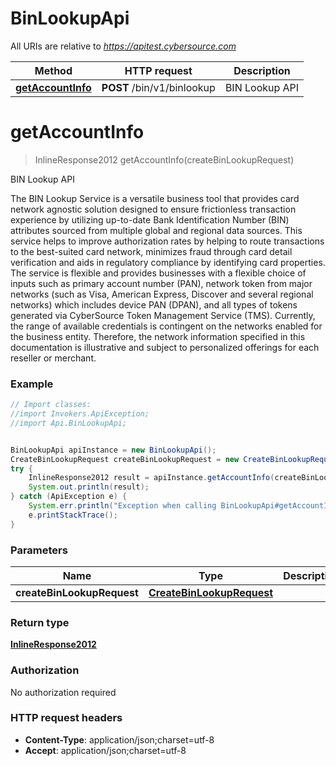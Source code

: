 # BinLookupApi

All URIs are relative to *https://apitest.cybersource.com*

Method | HTTP request | Description
------------- | ------------- | -------------
[**getAccountInfo**](BinLookupApi.md#getAccountInfo) | **POST** /bin/v1/binlookup | BIN Lookup API


<a name="getAccountInfo"></a>
# **getAccountInfo**
> InlineResponse2012 getAccountInfo(createBinLookupRequest)

BIN Lookup API

The BIN Lookup Service is a versatile business tool that provides card network agnostic solution designed to ensure frictionless transaction experience by utilizing up-to-date Bank Identification Number (BIN) attributes sourced from multiple global and regional data sources. This service helps to improve authorization rates by helping to route transactions to the best-suited card network, minimizes fraud through card detail verification and aids in regulatory compliance by identifying card properties. The service is flexible and provides businesses with a flexible choice of inputs such as primary account number (PAN), network token from major networks (such as Visa, American Express, Discover and several regional networks) which includes device PAN (DPAN), and all types of tokens generated via CyberSource Token Management Service (TMS). Currently, the range of available credentials is contingent on the networks enabled for the business entity. Therefore, the network information specified in this documentation is illustrative and subject to personalized offerings for each reseller or merchant. 

### Example
```java
// Import classes:
//import Invokers.ApiException;
//import Api.BinLookupApi;


BinLookupApi apiInstance = new BinLookupApi();
CreateBinLookupRequest createBinLookupRequest = new CreateBinLookupRequest(); // CreateBinLookupRequest | 
try {
    InlineResponse2012 result = apiInstance.getAccountInfo(createBinLookupRequest);
    System.out.println(result);
} catch (ApiException e) {
    System.err.println("Exception when calling BinLookupApi#getAccountInfo");
    e.printStackTrace();
}
```

### Parameters

Name | Type | Description  | Notes
------------- | ------------- | ------------- | -------------
 **createBinLookupRequest** | [**CreateBinLookupRequest**](CreateBinLookupRequest.md)|  |

### Return type

[**InlineResponse2012**](InlineResponse2012.md)

### Authorization

No authorization required

### HTTP request headers

 - **Content-Type**: application/json;charset=utf-8
 - **Accept**: application/json;charset=utf-8

